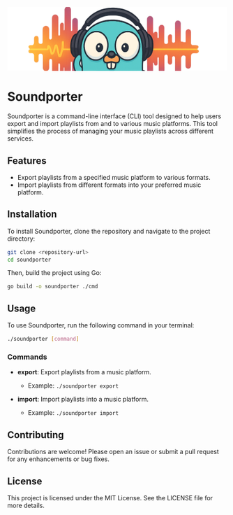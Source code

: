 ![logo](./banner.png)

# Soundporter

Soundporter is a command-line interface (CLI) tool designed to help users export and import playlists from and to various music platforms. This tool simplifies the process of managing your music playlists across different services.

## Features

- Export playlists from a specified music platform to various formats.
- Import playlists from different formats into your preferred music platform.

## Installation

To install Soundporter, clone the repository and navigate to the project directory:

```bash
git clone <repository-url>
cd soundporter
```

Then, build the project using Go:

```bash
go build -o soundporter ./cmd
```

## Usage

To use Soundporter, run the following command in your terminal:

```bash
./soundporter [command]
```

### Commands

- **export**: Export playlists from a music platform.
  - Example: `./soundporter export`

- **import**: Import playlists into a music platform.
  - Example: `./soundporter import`

## Contributing

Contributions are welcome! Please open an issue or submit a pull request for any enhancements or bug fixes.

## License

This project is licensed under the MIT License. See the LICENSE file for more details.

